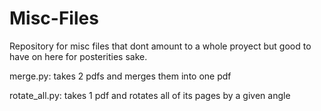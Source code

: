 # Misc-Files
Repository for misc files that dont amount to a whole proyect but good to have on here for posterities sake.



merge.py: takes 2 pdfs and merges them into one pdf

rotate_all.py: takes 1 pdf and rotates all of its pages by a given angle
